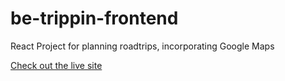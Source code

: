 # be-trippin-frontend

React Project for planning roadtrips, incorporating Google Maps

[Check out the live site](https://be-trippin.netlify.app/)
